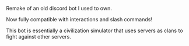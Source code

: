 Remake of an old discord bot I used to own.

Now fully compatible with interactions and slash commands!

This bot is essentially a civilization simulator that uses
servers as clans to fight against other servers.